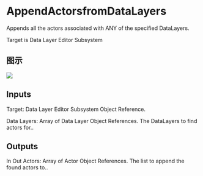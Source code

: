 # AppendActorsfromDataLayers

Appends all the actors associated with ANY of the specified DataLayers.

Target is Data Layer Editor Subsystem

## 图示

![]($-20221218-18344745.png)

## Inputs

Target: Data Layer Editor Subsystem Object Reference.

Data Layers: Array of Data Layer Object References. The DataLayers to find actors for..  

## Outputs

In Out Actors: Array of Actor Object References. The list to append the found actors to..

